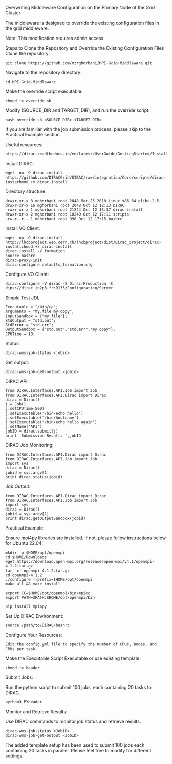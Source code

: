 Overwriting Middleware Configuration on the Primary Node of the Grid Cluster

The middleware is designed to override the existing configuration files in the grid middleware.

Note: This modification requires admin access.

Steps to Clone the Repository and Override the Existing Configuration Files
Clone the repository:

    git clone https://github.com/mzrghorbani/MPI-Grid-Middleware.git

Navigate to the repository directory:

    cd MPI-Grid-Middleware

Make the override script executable:

    chmod +x override.sh

Modify (SOURCE_DIR and TARGET_DIR), and run the override script:

    bash override.sh <SOURCE_DIR> <TARGET_DIR>

If you are familiar with the job submission process, please skip to the Practical Example section.

Useful resources:

    https://dirac.readthedocs.io/en/latest/UserGuide/GettingStarted/InstallingClient/index.html


Install DIRAC:

    wget -np -O dirac-install https://github.com/DIRACGrid/DIRAC/raw/integration/Core/scripts/dirac-instachmod +x dirac-install

Directory structure:

    drwxr-xr-x 8 mghorbani root 2048 Mar 25 2010 Linux_x86_64_glibc-2.5
    drwxr-xr-x 16 mghorbani root 2048 Oct 12 12:13 DIRAC
    -rwxr-xr-x 1 mghorbani root 21224 Oct 12 13:37 dirac-install
    drwxr-xr-x 2 mghorbani root 10240 Oct 12 17:11 scripts
    -rw-r--r-- 1 mghorbani root 998 Oct 12 17:15 bashrc

Install VO Client:

    wget -np -O dirac-install http://lhcbproject.web.cern.ch/lhcbproject/dist/Dirac_project/dirac-installchmod +x dirac-install
    dirac-install -V formation
    source bashrc
    dirac-proxy-init
    dirac-configure defaults_formation.cfg

Configure VO Client:

    dirac-configure -V dirac -S Dirac-Production -C dips://dirac.in2p3.fr:9135/Configuration/Server

Simple Test JDL:

    Executable = "/bin/cp";
    Arguments = "my.file my.copy";
    InputSandbox = {"my.file"};
    StdOutput = "std.out";
    StdError = "std.err";
    OutputSandbox = {"std.out","std.err","my.copy"};
    CPUTime = 10;

Status:

    dirac-wms-job-status <jobid>

Get output:

    dirac-wms-job-get-output <jobid>

DIRAC API:

    from DIRAC.Interfaces.API.Job import Job
    from DIRAC.Interfaces.API.Dirac import Dirac
    dirac = Dirac()
    j = Job()
    j.setCPUTime(500)
    j.setExecutable('/bin/echo hello')
    j.setExecutable('/bin/hostname')
    j.setExecutable('/bin/echo hello again')
    j.setName('API')
    jobID = dirac.submit(j)
    print 'Submission Result: ',jobID

DIRAC Job Monitoring:

    from DIRAC.Interfaces.API.Dirac import Dirac
    from DIRAC.Interfaces.API.Job import Job
    import sys
    dirac = Dirac()
    jobid = sys.argv[1]
    print dirac.status(jobid)

Job Output:

    from DIRAC.Interfaces.API.Dirac import Dirac
    from DIRAC.Interfaces.API.Job import Job
    import sys
    dirac = Dirac()
    jobid = sys.argv[1]
    print dirac.getOutputSandbox(jobid)

Practical Example:

Ensure mpi4py libraries are installed. If not, plesae follow instructions below for Ubuntu 22.04:

    mkdir -p $HOME/opt/openmpi
    cd $HOME/Downloads
    wget https://download.open-mpi.org/release/open-mpi/v4.1/openmpi-4.1.2.tar.gz
    tar -xf openmpi-4.1.2.tar.gz
    cd openmpi-4.1.2
    ./configure --prefix=$HOME/opt/openmpi
    make all && make install

    export CC=$HOME/opt/openmpi/bin/mpicc
    export PATH=$PATH:$HOME/opt/openmpi/bin

    pip install mpi4py

Set Up DIRAC Environment:

    source /path/to/DIRAC/bashrc

Configure Your Resources:

    Edit the config.yml file to specify the number of CPUs, nodes, and CPUs per task.

Make the Executable Script Executable or use existing template:

    chmod +x header

Submit Jobs:

Run the python script to submit 100 jobs, each containing 20 tasks to DIRAC.

    python3 PYheader

Monitor and Retrieve Results:

Use DIRAC commands to monitor job status and retrieve results.

    dirac-wms-job-status <JobID>
    dirac-wms-job-get-output <JobID>

The added template setup has been used to submit 100 jobs each containing 20 tasks in parallel. Please feel free to modify for different settings.
